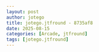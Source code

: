 ```yaml
---
layout: post
author: jotego
title: jotego.jtfround - 8735af8
date: 2025-08-15
categories: [Arcade, jtfround]
tags: [jotego.jtfround]
---
```


